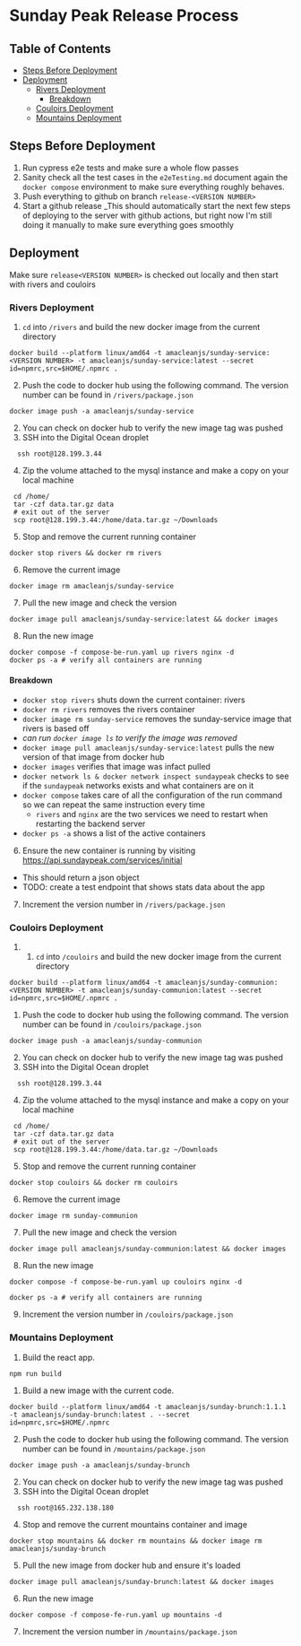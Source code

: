 # Sunday Peak Release Process

## Table of Contents

- [Steps Before Deployment](#steps-before-deployment)
- [Deployment](#deployment)
  - [Rivers Deployment](#rivers-deployment)
    - [Breakdown](#breakdown)
  - [Couloirs Deployment](#couloirs-deployment)
  - [Mountains Deployment](#mountains-deployment)

## Steps Before Deployment

1. Run cypress e2e tests and make sure a whole flow passes
2. Sanity check all the test cases in the `e2eTesting.md` document again the `docker compose` environment to make sure everything roughly behaves.
3. Push everything to github on branch `release-<VERSION NUMBER>`
4. Start a github release
   \_This should automatically start the next few steps of deploying to the server with github actions, but right now I'm still doing it manually to make sure everything goes smoothly

## Deployment

Make sure `release<VERSION NUMBER>` is checked out locally and then start with rivers and couloirs

### Rivers Deployment

1. `cd` into `/rivers` and build the new docker image from the current directory

```shell
docker build --platform linux/amd64 -t amacleanjs/sunday-service:<VERSION NUMBER> -t amacleanjs/sunday-service:latest --secret id=npmrc,src=$HOME/.npmrc .
```

2. Push the code to docker hub using the following command. The version number can be found in `/rivers/package.json`

```shell
docker image push -a amacleanjs/sunday-service
```

2. You can check on docker hub to verify the new image tag was pushed
3. SSH into the Digital Ocean droplet

```shell
  ssh root@128.199.3.44
```

4. Zip the volume attached to the mysql instance and make a copy on your local machine

```shell
 cd /home/
 tar -czf data.tar.gz data
 # exit out of the server
 scp root@128.199.3.44:/home/data.tar.gz ~/Downloads
```

5. Stop and remove the current running container

```shell
docker stop rivers && docker rm rivers
```

6. Remove the current image

```shell
docker image rm amacleanjs/sunday-service
```

7. Pull the new image and check the version

```shell
docker image pull amacleanjs/sunday-service:latest && docker images
```

8. Run the new image

```shell
docker compose -f compose-be-run.yaml up rivers nginx -d
docker ps -a # verify all containers are running
```

#### Breakdown

- `docker stop rivers` shuts down the current container: rivers
- `docker rm rivers` removes the rivers container
- `docker image rm sunday-service` removes the sunday-service image that rivers is based off
- _can run `docker image ls` to verify the image was removed_
- `docker image pull amacleanjs/sunday-service:latest` pulls the new version of that image from docker hub
- `docker images` verifies that image was infact pulled
- `docker network ls & docker network inspect sundaypeak` checks to see if the `sundaypeak` networks exists and what containers are on it
- `docker compose` takes care of all the configuration of the run command so we can repeat the same instruction every time
  - `rivers` and `nginx` are the two services we need to restart when restarting the backend server
- `docker ps -a` shows a list of the active containers

6. Ensure the new container is running by visiting https://api.sundaypeak.com/services/initial

- This should return a json object
- TODO: create a test endpoint that shows stats data about the app

7. Increment the version number in `/rivers/package.json`

### Couloirs Deployment

1. 1. `cd` into `/couloirs` and build the new docker image from the current directory

```shell
docker build --platform linux/amd64 -t amacleanjs/sunday-communion:<VERSION NUMBER> -t amacleanjs/sunday-communion:latest --secret id=npmrc,src=$HOME/.npmrc .
```

1. Push the code to docker hub using the following command. The version number can be found in `/couloirs/package.json`

```shell
docker image push -a amacleanjs/sunday-communion
```

2. You can check on docker hub to verify the new image tag was pushed
3. SSH into the Digital Ocean droplet

```shell
  ssh root@128.199.3.44
```

4. Zip the volume attached to the mysql instance and make a copy on your local machine

```shell
 cd /home/
 tar -czf data.tar.gz data
 # exit out of the server
 scp root@128.199.3.44:/home/data.tar.gz ~/Downloads
```

5. Stop and remove the current running container

```shell
docker stop couloirs && docker rm couloirs
```

6. Remove the current image

```shell
docker image rm sunday-communion
```

7. Pull the new image and check the version

```shell
docker image pull amacleanjs/sunday-communion:latest && docker images
```

8. Run the new image

```shell
docker compose -f compose-be-run.yaml up couloirs nginx -d
```

```shell
docker ps -a # verify all containers are running
```

9. Increment the version number in `/couloirs/package.json`

### Mountains Deployment

1. Build the react app.

```shell
npm run build
```

1. Build a new image with the current code.

```shell
docker build --platform linux/amd64 -t amacleanjs/sunday-brunch:1.1.1 -t amacleanjs/sunday-brunch:latest . --secret id=npmrc,src=$HOME/.npmrc
```

2. Push the code to docker hub using the following command. The version number can be found in `/mountains/package.json`

```shell
docker image push -a amacleanjs/sunday-brunch
```

2. You can check on docker hub to verify the new image tag was pushed
3. SSH into the Digital Ocean droplet

```shell
  ssh root@165.232.138.180
```

4. Stop and remove the current mountains container and image

```shell
docker stop mountains && docker rm mountains && docker image rm amacleanjs/sunday-brunch
```

5. Pull the new image from docker hub and ensure it's loaded

```shell
docker image pull amacleanjs/sunday-brunch:latest && docker images
```

6. Run the new image

```shell
docker compose -f compose-fe-run.yaml up mountains -d
```

7. Increment the version number in `/mountains/package.json`
